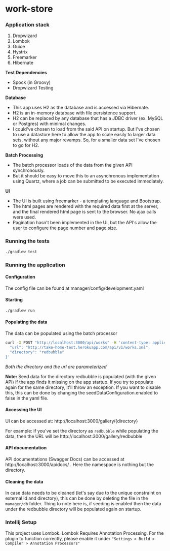 # work-store

### Application stack

1. Dropwizard
2. Lombok
3. Guice
4. Hystrix
5. Freemarker
6. Hibernate

**Test Dependencies**

* Spock (in Groovy)
* Dropwizard Testing

**Database**

* This app uses H2 as the database and is accessed via Hibernate. 
* H2 is an in-memory database with file persistence support.
* H2 can be replaced by any database that has a JDBC driver (ex. MySQL or Postgres) with minimal changes.
* I could've chosen to load from the said API on startup. But I've chosen to use a datastore here to allow the app to scale easily to larger data sets, without any major revamps. So, for a smaller data set I've chosen to go for H2.

**Batch Processing**

* The batch processor loads of the data from the given API synchronously.
* But it should be easy to move this to an asynchronous implementation using Quartz, where a job can be submitted to be executed immediately.

**UI**

* The UI is built using freemarker - a templating language and Bootstrap.
* The html pages are rendered with the required data first at the server, and the final rendered html page is sent to the browser. No ajax calls were used.
* Pagination hasn't been implemented in the UI, but the API's allow the user to configure the page number and page size.

### Running the tests

```bash
./gradlew test
```

### Running the application

#### Configuration

The config file can be found at manager/config/development.yaml

#### Starting
```bash
./gradlew run
```

#### Populating the data

The data can be populated using the batch processor

```bash
curl -X POST "http://localhost:3000/api/works" -H 'content-type: application/json' -d '{
  "url": "http://take-home-test.herokuapp.com/api/v1/works.xml",
  "directory": "redbubble"
}'
```
_Both the directory and the url are parameterized_

**Note:** Seed data for the directory redbubble is populated (with the given API) if the app finds 
it missing on the app startup. If you try to populate again for the same directory, it'll throw an 
exception. If you want to disable this, this can be done by changing the seedDataConfiguration.enabled to false in the yaml file. 

#### Accessing the UI

UI can be accessed at: http://localhost:3000/gallery/{directory}

For example: if you've set the directory as `redbubble` while populating the data, 
then the URL will be http://localhost:3000/gallery/redbubble
 
#### API documentation

API documentations (Swagger Docs) can be accessed at http://localhost:3000/apidocs/ . Here the namespace is nothing but the directory.

#### Cleaning the data

In case data needs to be cleaned (let's say due to the unique constraint on external id and directory), this can be done by deleting the file in the `manager/db` folder. Thing to note here is, if seeding is enabled then the data under the redbubble directory will be populated again on startup. 

### Intellij Setup

This project uses Lombok. Lombok Requires Annotation Processing.
For the plugin to function correctly, please enable it under
`"Settings > Build > Compiler > Annotation Processors"`
